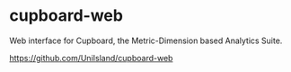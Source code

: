 # cupboard-web
Web interface for Cupboard, the Metric-Dimension based Analytics Suite.

https://github.com/UniIsland/cupboard-web
